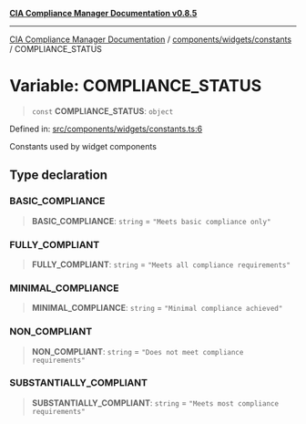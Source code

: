 [**CIA Compliance Manager Documentation v0.8.5**](../../../../README.md)

***

[CIA Compliance Manager Documentation](../../../../modules.md) / [components/widgets/constants](../README.md) / COMPLIANCE\_STATUS

# Variable: COMPLIANCE\_STATUS

> `const` **COMPLIANCE\_STATUS**: `object`

Defined in: [src/components/widgets/constants.ts:6](https://github.com/Hack23/cia-compliance-manager/blob/3ae0301247f765ba03c8c0fe645db4718bb8af76/src/components/widgets/constants.ts#L6)

Constants used by widget components

## Type declaration

### BASIC\_COMPLIANCE

> **BASIC\_COMPLIANCE**: `string` = `"Meets basic compliance only"`

### FULLY\_COMPLIANT

> **FULLY\_COMPLIANT**: `string` = `"Meets all compliance requirements"`

### MINIMAL\_COMPLIANCE

> **MINIMAL\_COMPLIANCE**: `string` = `"Minimal compliance achieved"`

### NON\_COMPLIANT

> **NON\_COMPLIANT**: `string` = `"Does not meet compliance requirements"`

### SUBSTANTIALLY\_COMPLIANT

> **SUBSTANTIALLY\_COMPLIANT**: `string` = `"Meets most compliance requirements"`
